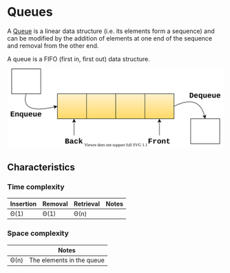 # Queues
A [Queue](https://en.wikipedia.org/wiki/Queue_(abstract_data_type)) is a linear data structure  (i.e. its elements form a sequence) and can be modified by the addition of elements at one end of the sequence and removal from the other end.

A queue is a FIFO (first in, first out) data structure.

![Queue](../../images/queue.svg)

## Characteristics
### Time complexity
|Insertion |Removal |Retrieval |Notes
|- |- |- |-
|Θ(1) |Θ(1) |Θ(n) |

### Space complexity
| |Notes
|- |-
|Θ(n) |The elements in the queue